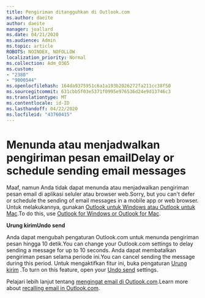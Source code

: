```yaml
---
title: Pengiriman ditangguhkan di Outlook.com
ms.author: daeite
author: daeite
manager: joallard
ms.date: 04/21/2020
ms.audience: Admin
ms.topic: article
ROBOTS: NOINDEX, NOFOLLOW
localization_priority: Normal
ms.collection: Adm_O365
ms.custom:
- "2380"
- "9000544"
ms.openlocfilehash: 164da9375951c6a1a193b2026272fa211cc38f50
ms.sourcegitcommit: 631cbb5f03e5371f0995e976536d24e9d13746c3
ms.translationtype: MT
ms.contentlocale: id-ID
ms.lasthandoff: 04/22/2020
ms.locfileid: "43760415"
---
```

# <a name="delay-or-schedule-sending-email-messages"></a><span data-ttu-id="349e4-102">Menunda atau menjadwalkan pengiriman pesan email</span><span class="sxs-lookup"><span data-stu-id="349e4-102">Delay or schedule sending email messages</span></span>

<span data-ttu-id="349e4-103">Maaf, namun Anda tidak dapat menunda atau menjadwalkan pengiriman pesan email di aplikasi seluler atau browser web.</span><span class="sxs-lookup"><span data-stu-id="349e4-103">Sorry, but you can't defer or schedule the sending of email messages in a mobile app or web browser.</span></span> <span data-ttu-id="349e4-104">Untuk melakukannya, gunakan [Outlook untuk Windows atau Outlook untuk Mac](https://products.office.com/outlook/email-and-calendar-software-microsoft-outlook).</span><span class="sxs-lookup"><span data-stu-id="349e4-104">To do this, use [Outlook for Windows or Outlook for Mac](https://products.office.com/outlook/email-and-calendar-software-microsoft-outlook).</span></span>

<span data-ttu-id="349e4-105">**Urung kirim**</span><span class="sxs-lookup"><span data-stu-id="349e4-105">**Undo send**</span></span>

<span data-ttu-id="349e4-106">Anda dapat mengubah pengaturan Outlook.com untuk menunda pengiriman pesan hingga 10 detik.</span><span class="sxs-lookup"><span data-stu-id="349e4-106">You can change your Outlook.com settings to delay sending a message for up to 10 seconds.</span></span> <span data-ttu-id="349e4-107">Anda dapat membatalkan pengiriman pesan selama periode ini.</span><span class="sxs-lookup"><span data-stu-id="349e4-107">You can cancel sending the message during this period.</span></span> <span data-ttu-id="349e4-108">Untuk mengaktifkan fitur ini, buka pengaturan [Urung kirim](https://outlook.live.com/mail/options/mail/messageContent/undoSend) .</span><span class="sxs-lookup"><span data-stu-id="349e4-108">To turn on this feature, open your [Undo send](https://outlook.live.com/mail/options/mail/messageContent/undoSend) settings.</span></span>

<span data-ttu-id="349e4-109">Pelajari lebih lanjut tentang [mengingat email di Outlook.com](https://support.office.com/article/c069ddde-5282-4085-8f4c-d7b133324f8a?wt.mc_id=Office_Outlook_com_Alchemy).</span><span class="sxs-lookup"><span data-stu-id="349e4-109">Learn more about [recalling email in Outlook.com](https://support.office.com/article/c069ddde-5282-4085-8f4c-d7b133324f8a?wt.mc_id=Office_Outlook_com_Alchemy).</span></span>